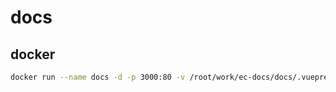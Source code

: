 # docs


## docker

```bash
docker run --name docs -d -p 3000:80 -v /root/work/ec-docs/docs/.vuepress/dist:/usr/share/nginx/html:ro -d nginx:latest
```